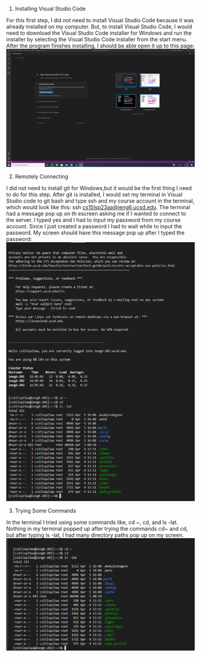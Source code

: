 1. Installing Visual Studio Code

For this first step, I did not need to install Visual Studio Code because it was already installed on my computer. 
But, to install Visual Studio Code, I would need to download the Visual Studio Code installer for Windows and run the 
installer by selecting the Visual Studio Code installer from the start menu. After the program finishes installing,
I should be able open it up to this page: ![Image](VisCodeLab1.png)


2. Remotely Connecting

I did not need to install git for Windows,but it would be the first thing I need to do for this step. After git is installed, 
I would set my terminal in Visual Studio code to git bash and type ssh and my course account in the terminal, which 
would look like this: ssh cs15lsp23aa@ieng6.ucsd.edu. The terminal had a message pop up on th escreen asking me if I wanted to 
connect to the server. I typed yes and I had to input my password from my course account. Since I just created a password I had 
to wait while to input the password. My screen should have this message pop up after I typed the password:![Image](CommandsLab1.png)


3. Trying Some Commands

In the terminal I tried using some commands like, cd ~, cd, and ls -lat. Nothing in my terminal popped up after trying the commands cd~ and cd, 
but after typing ls -lat, I had many directory paths pop up on my screen.
![Image](RemoteConnectingLab1.png)
